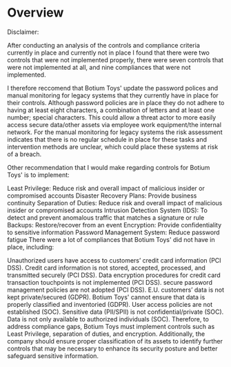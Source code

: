 # Overview

Disclaimer:

After conducting an analysis of the controls and compliance criteria currently in place and currently not in place I found that there were two controls that were not implemented properly, there were seven controls that were not implemented at all, and nine compliances that were not implemented.

I therefore reccomend that Botium Toys' update the password polices and manual monitoring for legacy systems that they currently have in place for their controls. Although password policies are in place they do not adhere to having at least eight characters, a combination of letters and at least one number; special characters. This could allow a threat actor to more easily access secure data/other assets via employee work equipment/the internal network. For the manual monitoring for legacy systems the risk assessment indicates that there is no regular schedule in place for these tasks and intervention methods are unclear, which could place these systems at risk of a breach.

Other recommendation that I would make regarding controls for Botium Toys' is to implement:

Least Privilege: Reduce risk and overall impact of malicious insider or compromised accounts
Disaster Recovery Plans: Provide business continuity
Separation of Duties: Reduce risk and overall impact of malicious insider or compromised accounts
Intrusion Detection System (IDS): To detect and prevent anomalous traffic that matches a signature or rule
Backups: Restore/recover from an event
Encryption: Provide confidentiality to sensitive information
Password Management System: Reduce password fatigue
There were a lot of compliances that Botium Toys' did not have in place, including:

Unauthorized users have access to customers’ credit card information (PCI DSS).
Credit card information is not stored, accepted, processed, and transmitted securely (PCI DSS).
Data encryption procedures for credit card transaction touchpoints is not implemented (PCI DSS).
secure password management policies are not adopted (PCI DSS).
E.U. customers’ data is not kept private/secured (GDPR).
Botium Toys' cannot ensure that data is properly classified and inventoried (GDPR).
User access policies are not established (SOC).
Sensitive data (PII/SPII) is not confidential/private (SOC).
Data is not only available to authorized individuals (SOC).
Therefore, to address compliance gaps, Botium Toys must implement controls such as Least Privilege, separation of duties, and encryption. Additionally, the company should ensure proper classification of its assets to identify further controls that may be necessary to enhance its security posture and better safeguard sensitive information.
